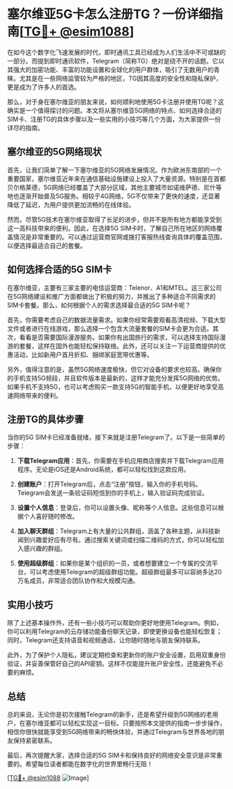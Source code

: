 # 塞尔维亚5G卡怎么注册TG？一份详细指南[[TG💪+ @esim1088](https://t.me/s/esim1088)]

在如今这个数字化飞速发展的时代，即时通讯工具已经成为人们生活中不可或缺的一部分。而提到即时通讯软件，Telegram（简称TG）绝对是绕不开的话题。它以其强大的加密功能、丰富的功能设置和全球化的用户群体，吸引了无数用户的青睐。尤其是在一些网络监管较为严格的地区，TG因其高度的安全性和隐私保护，更是成为了许多人的首选。

那么，对于身在塞尔维亚的朋友来说，如何顺利地使用5G卡注册并使用TG呢？这确实是一个值得探讨的问题。本文将从塞尔维亚5G网络的特点、如何选择合适的SIM卡、注册TG的具体步骤以及一些实用的小技巧等几个方面，为大家提供一份详尽的指南。

## 塞尔维亚的5G网络现状

首先，让我们简单了解一下塞尔维亚的5G网络发展情况。作为欧洲东南部的一个重要国家，塞尔维亚近年来在通信基础设施建设上投入了大量资源。特别是在首都贝尔格莱德，5G网络已经覆盖了大部分区域，其他主要城市如诺维萨德、尼什等地也逐渐开始普及5G服务。相较于4G网络，5G不仅带来了更快的速度，还显著降低了延迟，为用户提供更加流畅的在线体验。

然而，尽管5G技术在塞尔维亚取得了长足的进步，但并不是所有地方都能享受到这一高科技带来的便利。因此，在选择5G SIM卡时，了解自己所在地区的网络覆盖情况是非常重要的。可以通过运营商官网或拨打客服热线查询具体的覆盖范围，以便选择最适合自己的套餐。

## 如何选择合适的5G SIM卡

在塞尔维亚，主要有三家主要的电信运营商：Telenor、A1和MTEL。这三家公司在5G网络建设和推广方面都做出了积极的努力，并推出了多种适合不同需求的SIM卡套餐。那么，如何根据个人的需求选择最合适的5G SIM卡呢？

首先，你需要考虑自己的数据流量需求。如果你经常需要观看高清视频、下载大型文件或者进行在线游戏，那么选择一个包含大流量套餐的SIM卡会更为合适。其次，看看是否需要国际漫游服务。如果你有出国旅行的需求，可以选择支持国际漫游的套餐，这样在国外也能轻松保持联络。此外，还可以关注一下运营商提供的优惠活动，比如新用户首月折扣、捆绑家庭宽带优惠等。

另外，值得注意的是，虽然5G网络速度极快，但它对设备的要求也较高。确保你的手机支持5G频段，并且软件版本是最新的，这样才能充分发挥5G网络的优势。如果手机不支持5G，也可以考虑购买一款支持5G的智能手机，以便更好地享受高速网络带来的便利。

## 注册TG的具体步骤

当你的5G SIM卡已经准备就绪，接下来就是注册Telegram了。以下是一些简单的步骤：

1. **下载Telegram应用**：首先，你需要在手机应用商店搜索并下载Telegram应用程序。无论是iOS还是Android系统，都可以轻松找到这款应用。

2. **创建账户**：打开Telegram后，点击“注册”按钮，输入你的手机号码。Telegram会发送一条验证码短信到你的手机上，输入验证码完成验证。

3. **设置个人信息**：登录后，你可以设置头像、昵称等个人信息。这些信息可以根据个人喜好随时修改。

4. **加入聊天群组**：Telegram上有大量的公共群组，涵盖了各种主题，从科技新闻到兴趣爱好应有尽有。通过搜索关键词或扫描二维码的方式，你可以轻松加入感兴趣的群组。

5. **使用超级群组**：如果你是某个组织的一员，或者想要建立一个专属的交流平台，可以考虑使用Telegram的超级群组功能。超级群组最多可以容纳多达20万名成员，非常适合团队协作和大规模沟通。

## 实用小技巧

除了上述基本操作外，还有一些小技巧可以帮助你更好地使用Telegram。例如，你可以利用Telegram的云存储功能备份聊天记录，即使更换设备也能轻松恢复；同时，Telegram还支持语音和视频通话，让你随时随地与朋友保持联系。

此外，为了保护个人隐私，建议定期检查和更新你的账户安全设置，启用双重身份验证，并妥善保管好自己的API密钥。这样不仅能提升账户安全性，还能避免不必要的麻烦。

## 总结

总的来说，无论你是初次接触Telegram的新手，还是希望升级到5G网络的老用户，在塞尔维亚都可以轻松实现这一目标。只要按照本文提供的指南一步步操作，相信你很快就能享受到5G网络带来的畅快体验，并通过Telegram与世界各地的朋友保持紧密联系。

最后，再次提醒大家，选择合适的5G SIM卡和保持良好的网络安全意识是非常重要的。希望每位读者都能在数字化的世界里畅行无阻！

[[TG💪+ @esim1088](https://t.me/s/esim1088) ![Image](https://i.postimg.cc/4NQfJmqS/Snipaste-2025-05-13-00-14-12.png)]